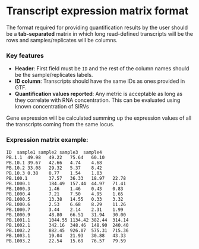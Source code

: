 # Transcript expression matrix format

The format required for providing quantification results by the user should be a **tab-separated** matrix in which long read-defined transcripts will be the rows and samples/replicates will be columns.

### Key features

* **Header**: First field must be `ID` and the rest of the column names should be the sample/replicates labels.
* **ID column**: Transcripts should have the same IDs as ones provided in GTF.
* **Quantification values reported**: Any metric is acceptable as long as they correlate with RNA concentration. This can be evaluated using known concentration of SIRVs

Gene expression will be calculated summing up the expression values of all the transcripts coming from the same locus.

### Expression matrix example:

```
ID	sample1	sample2	sample3	 sample4
PB.1.1	49.98	49.22	75.64	60.10
PB.10.1	39.67   42.66   4.74    4.68
PB.10.2	33.08   29.32   5.37    8.42
PB.10.3	0.38    0.77    1.54    1.03
PB.100.1        37.57   36.33   18.97   22.78
PB.1000.1       184.49  157.44  44.97   71.41
PB.1000.3       1.46    1.46    0.43    0.83
PB.1000.4       7.21    7.50    4.95    1.65
PB.1000.5       13.38   14.55   0.33    3.32
PB.1000.6       2.53    6.68    8.29    11.26
PB.1000.7       3.44    2.14    2.31    1.99
PB.1000.9       48.80   66.51   31.94   30.00
PB.1001.1       1044.55 1134.42 382.44  314.14
PB.1002.1       342.16  348.46  148.90  240.40
PB.1002.2       882.45  926.07  575.31  715.36
PB.1003.1       19.04   21.93   30.88   43.33
PB.1003.2       22.54   15.69   76.57   79.59

```
